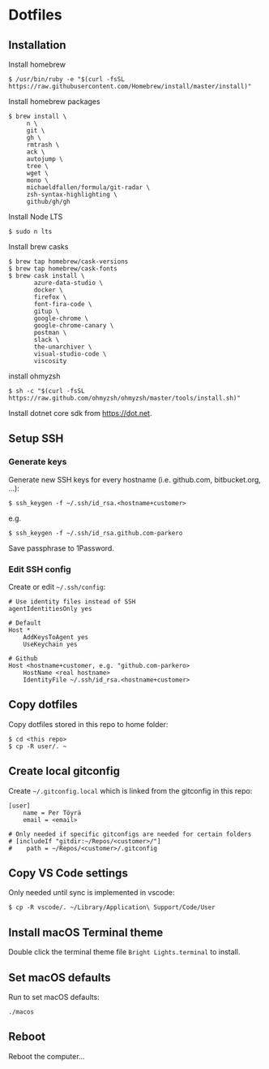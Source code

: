 # Dotfiles

## Installation
Install homebrew
```    
$ /usr/bin/ruby -e "$(curl -fsSL https://raw.githubusercontent.com/Homebrew/install/master/install)"
```

Install homebrew packages
```
$ brew install \
     n \
     git \
     gh \
     rmtrash \
     ack \
     autojump \
     tree \
     wget \
     mono \
     michaeldfallen/formula/git-radar \
     zsh-syntax-highlighting \
     github/gh/gh
```

Install Node LTS 
```
$ sudo n lts
```

Install brew casks
```
$ brew tap homebrew/cask-versions
$ brew tap homebrew/cask-fonts
$ brew cask install \
       azure-data-studio \
       docker \
       firefox \
       font-fira-code \
       gitup \
       google-chrome \
       google-chrome-canary \
       postman \
       slack \
       the-unarchiver \
       visual-studio-code \
       viscosity
```

install ohmyzsh
```
$ sh -c "$(curl -fsSL https://raw.github.com/ohmyzsh/ohmyzsh/master/tools/install.sh)"
```

Install dotnet core sdk from https://dot.net.

## Setup SSH
### Generate keys
Generate new SSH keys for every hostname (i.e. github.com, bitbucket.org, ...):
```
$ ssh_keygen -f ~/.ssh/id_rsa.<hostname+customer>
```
e.g.
```
$ ssh_keygen -f ~/.ssh/id_rsa.github.com-parkero
```

Save passphrase to 1Password.

### Edit SSH config
Create or edit `~/.ssh/config`:
```
# Use identity files instead of SSH
agentIdentitiesOnly yes

# Default
Host * 
    AddKeysToAgent yes 
    UseKeychain yes

# Github
Host <hostname+customer, e.g. "github.com-parkero> 
    HostName <real hostname> 
    IdentityFile ~/.ssh/id_rsa.<hostname+customer>
```

## Copy dotfiles
Copy dotfiles stored in this repo to home folder:
```
$ cd <this repo>
$ cp -R user/. ~
```

## Create local gitconfig
Create `~/.gitconfig.local` which is linked from the gitconfig in this repo:
```
[user]
    name = Per Töyrä
    email = <email>

# Only needed if specific gitconfigs are needed for certain folders
# [includeIf "gitdir:~/Repos/<customer>/"]
#    path = ~/Repos/<customer>/.gitconfig
```

## Copy VS Code settings
Only needed until sync is implemented in vscode:
```
$ cp -R vscode/. ~/Library/Application\ Support/Code/User
```

## Install macOS Terminal theme
Double click the terminal theme file `Bright Lights.terminal` to install.

## Set macOS defaults
Run to set macOS defaults:
```
./macos
```

## Reboot
Reboot the computer...
